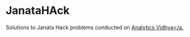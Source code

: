 # JanataHAck
Solutions to Janata Hack problems conducted on <a href='http://datahack.analyticsvidhya.com/'>Analytics Vidhya</a.
